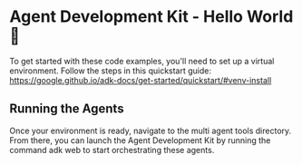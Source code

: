 # Agent Development Kit - Hello World 🤖
To get started with these code examples, you'll need to set up a virtual environment. Follow the steps in this quickstart guide:
https://google.github.io/adk-docs/get-started/quickstart/#venv-install

## Running the Agents
Once your environment is ready, navigate to the multi agent tools directory. From there, you can launch the Agent Development Kit by running the command adk web to start orchestrating these agents.

